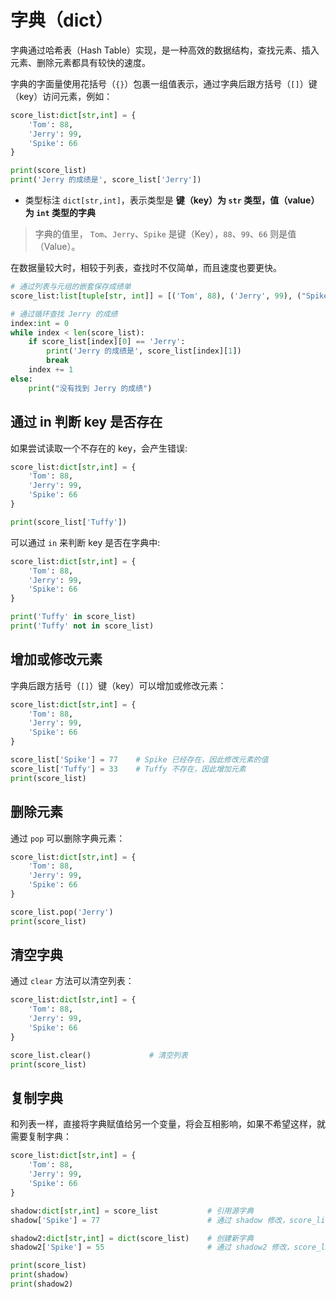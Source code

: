 # 字典（dict）

字典通过哈希表（Hash Table）实现，是一种高效的数据结构，查找元素、插入元素、删除元素都具有较快的速度。

字典的字面量使用花括号（`{}`）包裹一组值表示，通过字典后跟方括号（`[]`）键（key）访问元素，例如：

```python shift
score_list:dict[str,int] = {
    'Tom': 88,
    'Jerry': 99,
    'Spike': 66
}

print(score_list)
print('Jerry 的成绩是', score_list['Jerry'])
```

* 类型标注 `dict[str,int]`，表示类型是 **键（key）为 `str` 类型，值（value）为 `int` 类型的字典**

> 字典的值里， `Tom`、`Jerry`、`Spike` 是键（Key），`88`、`99`、`66` 则是值（Value）。

在数据量较大时，相较于列表，查找时不仅简单，而且速度也要更快。

```python shift
# 通过列表与元组的嵌套保存成绩单
score_list:list[tuple[str, int]] = [('Tom', 88), ('Jerry', 99), ("Spike", 66)]

# 通过循环查找 Jerry 的成绩
index:int = 0
while index < len(score_list):
    if score_list[index][0] == 'Jerry':
        print('Jerry 的成绩是', score_list[index][1])
        break
    index += 1
else:
    print("没有找到 Jerry 的成绩")
```

## 通过 in 判断 key 是否存在

如果尝试读取一个不存在的 key，会产生错误:  

```python shift
score_list:dict[str,int] = {
    'Tom': 88,
    'Jerry': 99,
    'Spike': 66
}

print(score_list['Tuffy'])
```

可以通过 `in` 来判断 key 是否在字典中:  

```python shift
score_list:dict[str,int] = {
    'Tom': 88,
    'Jerry': 99,
    'Spike': 66
}

print('Tuffy' in score_list)
print('Tuffy' not in score_list)
```

## 增加或修改元素

字典后跟方括号（`[]`）键（key）可以增加或修改元素：  

```python shift
score_list:dict[str,int] = {
    'Tom': 88,
    'Jerry': 99,
    'Spike': 66
}

score_list['Spike'] = 77    # Spike 已经存在，因此修改元素的值
score_list['Tuffy'] = 33    # Tuffy 不存在，因此增加元素
print(score_list)
```

## 删除元素

通过 `pop` 可以删除字典元素：  

```python shift
score_list:dict[str,int] = {
    'Tom': 88,
    'Jerry': 99,
    'Spike': 66
}

score_list.pop('Jerry')
print(score_list)
```

## 清空字典

通过 `clear` 方法可以清空列表：

```python shift
score_list:dict[str,int] = {
    'Tom': 88,
    'Jerry': 99,
    'Spike': 66
}

score_list.clear()             # 清空列表
print(score_list)
```

## 复制字典

和列表一样，直接将字典赋值给另一个变量，将会互相影响，如果不希望这样，就需要复制字典：  

```python shift
score_list:dict[str,int] = {
    'Tom': 88,
    'Jerry': 99,
    'Spike': 66
}

shadow:dict[str,int] = score_list           # 引用源字典
shadow['Spike'] = 77                        # 通过 shadow 修改，score_list 也受到影响

shadow2:dict[str,int] = dict(score_list)    # 创建新字典
shadow2['Spike'] = 55                       # 通过 shadow2 修改，score_list 不受到影响

print(score_list)
print(shadow)
print(shadow2)
```